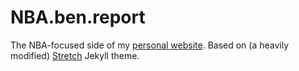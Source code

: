 # NBA.ben.report

The NBA-focused side of my [personal website](https://ben.report).
Based on (a heavily modified) [Stretch](https://github.com/penborter/stretch-theme) Jekyll theme.